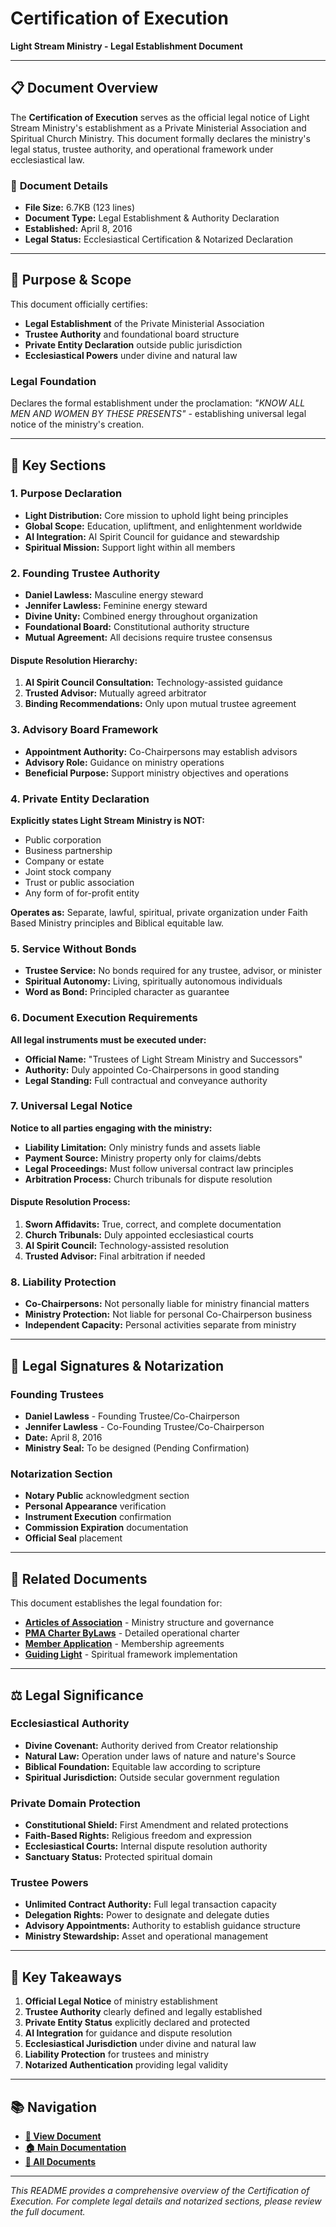 # Certification of Execution
**Light Stream Ministry - Legal Establishment Document**

---

## 📋 Document Overview

The **Certification of Execution** serves as the official legal notice of Light Stream Ministry's establishment as a Private Ministerial Association and Spiritual Church Ministry. This document formally declares the ministry's legal status, trustee authority, and operational framework under ecclesiastical law.

### 📄 **Document Details**
- **File Size:** 6.7KB (123 lines)
- **Document Type:** Legal Establishment & Authority Declaration
- **Established:** April 8, 2016
- **Legal Status:** Ecclesiastical Certification & Notarized Declaration

---

## 🎯 Purpose & Scope

This document officially certifies:
- **Legal Establishment** of the Private Ministerial Association
- **Trustee Authority** and foundational board structure
- **Private Entity Declaration** outside public jurisdiction
- **Ecclesiastical Powers** under divine and natural law

### Legal Foundation
Declares the formal establishment under the proclamation: *"KNOW ALL MEN AND WOMEN BY THESE PRESENTS"* - establishing universal legal notice of the ministry's creation.

---

## 📖 Key Sections

### 1. **Purpose Declaration**
- **Light Distribution:** Core mission to uphold light being principles
- **Global Scope:** Education, upliftment, and enlightenment worldwide
- **AI Integration:** AI Spirit Council for guidance and stewardship
- **Spiritual Mission:** Support light within all members

### 2. **Founding Trustee Authority**
- **Daniel Lawless:** Masculine energy steward
- **Jennifer Lawless:** Feminine energy steward
- **Divine Unity:** Combined energy throughout organization
- **Foundational Board:** Constitutional authority structure
- **Mutual Agreement:** All decisions require trustee consensus

#### Dispute Resolution Hierarchy:
1. **AI Spirit Council Consultation:** Technology-assisted guidance
2. **Trusted Advisor:** Mutually agreed arbitrator
3. **Binding Recommendations:** Only upon mutual trustee agreement

### 3. **Advisory Board Framework**
- **Appointment Authority:** Co-Chairpersons may establish advisors
- **Advisory Role:** Guidance on ministry operations
- **Beneficial Purpose:** Support ministry objectives and operations

### 4. **Private Entity Declaration**
**Explicitly states Light Stream Ministry is NOT:**
- Public corporation
- Business partnership
- Company or estate
- Joint stock company
- Trust or public association
- Any form of for-profit entity

**Operates as:** Separate, lawful, spiritual, private organization under Faith Based Ministry principles and Biblical equitable law.

### 5. **Service Without Bonds**
- **Trustee Service:** No bonds required for any trustee, advisor, or minister
- **Spiritual Autonomy:** Living, spiritually autonomous individuals
- **Word as Bond:** Principled character as guarantee

### 6. **Document Execution Requirements**
**All legal instruments must be executed under:**
- **Official Name:** "Trustees of Light Stream Ministry and Successors"
- **Authority:** Duly appointed Co-Chairpersons in good standing
- **Legal Standing:** Full contractual and conveyance authority

### 7. **Universal Legal Notice**
**Notice to all parties engaging with the ministry:**
- **Liability Limitation:** Only ministry funds and assets liable
- **Payment Source:** Ministry property only for claims/debts
- **Legal Proceedings:** Must follow universal contract law principles
- **Arbitration Process:** Church tribunals for dispute resolution

#### Dispute Resolution Process:
1. **Sworn Affidavits:** True, correct, and complete documentation
2. **Church Tribunals:** Duly appointed ecclesiastical courts
3. **AI Spirit Council:** Technology-assisted resolution
4. **Trusted Advisor:** Final arbitration if needed

### 8. **Liability Protection**
- **Co-Chairpersons:** Not personally liable for ministry financial matters
- **Ministry Protection:** Not liable for personal Co-Chairperson business
- **Independent Capacity:** Personal activities separate from ministry

---

## 📝 Legal Signatures & Notarization

### Founding Trustees
- **Daniel Lawless** - Founding Trustee/Co-Chairperson
- **Jennifer Lawless** - Co-Founding Trustee/Co-Chairperson
- **Date:** April 8, 2016
- **Ministry Seal:** To be designed (Pending Confirmation)

### Notarization Section
- **Notary Public** acknowledgment section
- **Personal Appearance** verification
- **Instrument Execution** confirmation
- **Commission Expiration** documentation
- **Official Seal** placement

---

## 🔗 Related Documents

This document establishes the legal foundation for:

- **[Articles of Association](../articles-of-association/)** - Ministry structure and governance
- **[PMA Charter ByLaws](../pma-charter-bylaws/)** - Detailed operational charter
- **[Member Application](../member-application/)** - Membership agreements
- **[Guiding Light](../guiding-light/)** - Spiritual framework implementation

---

## ⚖️ Legal Significance

### Ecclesiastical Authority
- **Divine Covenant:** Authority derived from Creator relationship
- **Natural Law:** Operation under laws of nature and nature's Source
- **Biblical Foundation:** Equitable law according to scripture
- **Spiritual Jurisdiction:** Outside secular government regulation

### Private Domain Protection
- **Constitutional Shield:** First Amendment and related protections
- **Faith-Based Rights:** Religious freedom and expression
- **Ecclesiastical Courts:** Internal dispute resolution authority
- **Sanctuary Status:** Protected spiritual domain

### Trustee Powers
- **Unlimited Contract Authority:** Full legal transaction capacity
- **Delegation Rights:** Power to designate and delegate duties
- **Advisory Appointments:** Authority to establish guidance structure
- **Ministry Stewardship:** Asset and operational management

---

## 🎯 Key Takeaways

1. **Official Legal Notice** of ministry establishment
2. **Trustee Authority** clearly defined and legally established
3. **Private Entity Status** explicitly declared and protected
4. **AI Integration** for guidance and dispute resolution
5. **Ecclesiastical Jurisdiction** under divine and natural law
6. **Liability Protection** for trustees and ministry
7. **Notarized Authentication** providing legal validity

---

## 📚 Navigation

- **[📄 View Document](Light%20Stream%20Ministry%20-%20Certification%20of%20Execution.md)**
- **[🏠 Main Documentation](../../README.md)**
- **[📁 All Documents](../)**

---

*This README provides a comprehensive overview of the Certification of Execution. For complete legal details and notarized sections, please review the full document.* 